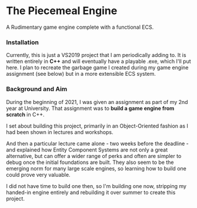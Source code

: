 # The Piecemeal Engine
A Rudimentary game engine complete with a functional ECS.

### Installation
Currently, this is just a VS2019 project that I am periodically adding to. 
It is written entirely in **C++** and will eventually have a playable .exe, which I'll put here.
I plan to recreate the garbage game I created during my game engine assignment (see below) but in a more extensible ECS system.

### Background and Aim
During the beginning of 2021, I was given an assignment as part of my 2nd year at University. That assignment was to **build a game engine from scratch** in C++. 

I set about building this project, primarily in an Object-Oriented fashion as I had been shown in lectures and workshops. 

And then a particular lecture came alone - two weeks before the deadline - and explained how Entity Component Systems are not only a great alternative, but can offer a wider range of perks and often are simpler to debug once the initial foundations are built. They also seem to be the emerging norm for many large scale engines, so learning how to build one could prove very valuable.

I did not have time to build one then, so I'm building one now, stripping my handed-in engine entirely and rebuilding it over summer to create this project.





